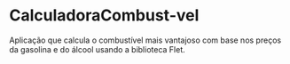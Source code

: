 # CalculadoraCombust-vel
Aplicação que calcula o combustível mais vantajoso com base nos preços da gasolina e do álcool usando a biblioteca Flet.
